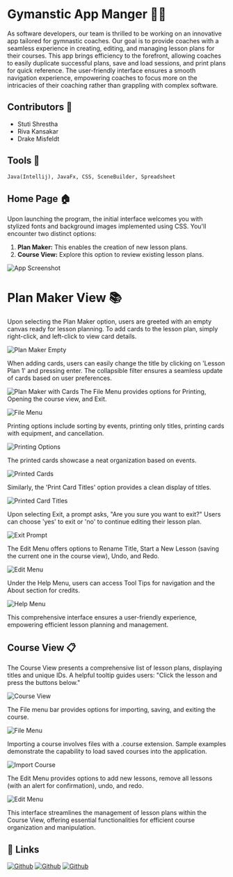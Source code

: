 
# Gymanstic App Manger 🤸‍♀

As software developers, our team is thrilled to be working on an innovative app tailored for gymnastic coaches. Our goal is to provide coaches with a seamless experience in creating, editing, and managing lesson plans for their courses. This app brings efficiency to the forefront, allowing coaches to easily duplicate successful plans, save and load sessions, and print plans for quick reference. The user-friendly interface ensures a smooth navigation experience, empowering coaches to focus more on the intricacies of their coaching rather than grappling with complex software.
 


## Contributors 📝

- Stuti Shrestha
- Riva Kansakar
- Drake Misfeldt




## Tools 🧰
    Java(Intellij), JavaFx, CSS, SceneBuilder, Spreadsheet


## Home Page 🏠
Upon launching the program, the initial interface welcomes you with stylized fonts and background images implemented using CSS. You'll encounter two distinct options:
1. **Plan Maker:** This enables the creation of new lesson plans.
2. **Course View:** Explore this option to review existing lesson plans.

![App Screenshot](https://github.com/AugustanaCSC305Fall23/EgretRepo/blob/main/PicturesGitHub/HP.png?raw=true) 


    
# Plan Maker View 📚

Upon selecting the Plan Maker option, users are greeted with an empty canvas ready for lesson planning. To add cards to the lesson plan, simply right-click, and left-click to view card details.

![Plan Maker Empty](https://github.com/AugustanaCSC305Fall23/EgretRepo/blob/main/PicturesGitHub/EmptyPM.png?raw=true)

When adding cards, users can easily change the title by clicking on 'Lesson Plan 1' and pressing enter. The collapsible filter ensures a seamless update of cards based on user preferences.

![Plan Maker with Cards](https://github.com/AugustanaCSC305Fall23/EgretRepo/blob/main/PicturesGitHub/FileMenuPM.png?raw=true)
The File Menu provides options for Printing, Opening the course view, and Exit.

![File Menu](https://github.com/AugustanaCSC305Fall23/EgretRepo/blob/main/PicturesGitHub/FileMenuPM.png?raw=true)

Printing options include sorting by events, printing only titles, printing cards with equipment, and cancellation.

![Printing Options](https://github.com/AugustanaCSC305Fall23/EgretRepo/blob/main/PicturesGitHub/PrintPM.png?raw=true)

The printed cards showcase a neat organization based on events.

![Printed Cards](https://github.com/AugustanaCSC305Fall23/EgretRepo/blob/main/PicturesGitHub/PrintCardPM.png?raw=true)

Similarly, the 'Print Card Titles' option provides a clean display of titles.

![Printed Card Titles](https://github.com/AugustanaCSC305Fall23/EgretRepo/blob/main/PicturesGitHub/PrintCardTiltePM.png?raw=true)

Upon selecting Exit, a prompt asks, "Are you sure you want to exit?" Users can choose 'yes' to exit or 'no' to continue editing their lesson plan.

![Exit Prompt](https://github.com/AugustanaCSC305Fall23/EgretRepo/blob/main/PicturesGitHub/ExitPM.png?raw=true)

The Edit Menu offers options to Rename Title, Start a New Lesson (saving the current one in the course view), Undo, and Redo.

![Edit Menu](https://github.com/AugustanaCSC305Fall23/EgretRepo/blob/main/PicturesGitHub/EditMenuPM.png?raw=true)

Under the Help Menu, users can access Tool Tips for navigation and the About section for credits.

![Help Menu](https://github.com/AugustanaCSC305Fall23/EgretRepo/blob/main/PicturesGitHub/HelpMenuPM.png?raw=true)

This comprehensive interface ensures a user-friendly experience, empowering efficient lesson planning and management.
## Course View 📋

The Course View presents a comprehensive list of lesson plans, displaying titles and unique IDs. A helpful tooltip guides users: "Click the lesson and press the buttons below."

![Course View](https://github.com/AugustanaCSC305Fall23/EgretRepo/blob/main/PicturesGitHub/CV.png?raw=true)

The File menu bar provides options for importing, saving, and exiting the course.

![File Menu](https://github.com/AugustanaCSC305Fall23/EgretRepo/blob/main/PicturesGitHub/FileMenuCV.png?raw=true)

Importing a course involves files with a .course extension. Sample examples demonstrate the capability to load saved courses into the application.

![Import Course](https://github.com/AugustanaCSC305Fall23/EgretRepo/blob/main/PicturesGitHub/ImportCV.png?raw=true)

The Edit Menu provides options to add new lessons, remove all lessons (with an alert for confirmation), undo, and redo.

![Edit Menu](https://github.com/AugustanaCSC305Fall23/EgretRepo/blob/main/PicturesGitHub/EditMenuCV.png?raw=true)

This interface streamlines the management of lesson plans within the Course View, offering essential functionalities for efficient course organization and manipulation.
## 🔗 Links
[![Github](https://img.shields.io/badge/github-181717?style=for-the-badge&logo=github&logoColor=white)](https://github.com/stutishrestha21)
[![Github](https://img.shields.io/badge/github-181717?style=for-the-badge&logo=github&logoColor=white)](https://github.com/rivakk)
[![Github](https://img.shields.io/badge/github-181717?style=for-the-badge&logo=github&logoColor=white)](https://github.com/Grumbumblior)
